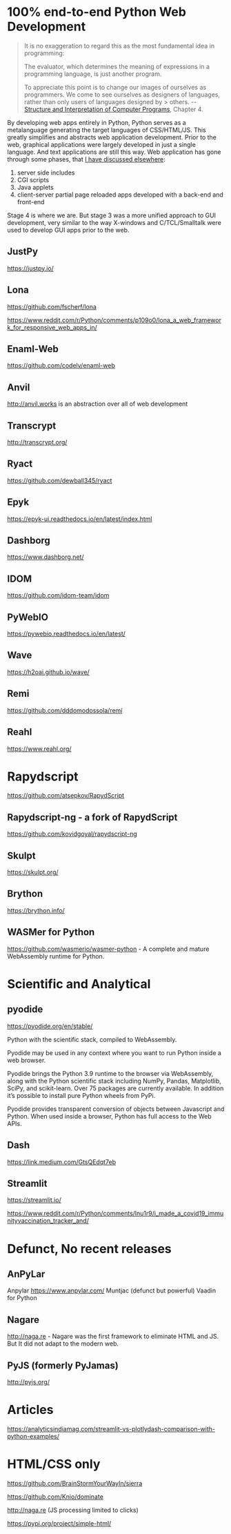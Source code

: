 # 100% end-to-end Python Web Development


> It is no exaggeration to regard this as the most fundamental idea in programming:
> 
>    The evaluator, which determines the meaning of expressions in a programming language, is just another program.
>
> To appreciate this point is to change our images of ourselves as programmers. We come to see ourselves as designers of languages, rather than only users of languages designed by > others.
> -- [Structure and Interpretation of Computer Programs](https://mitpress.mit.edu/sites/default/files/sicp/full-text/book/book-Z-H-25.html#%_chap_4), Chapter 4.


By developing web apps entirely in Python, Python serves as a metalanguage generating the target languages of CSS/HTML/JS. This greatly simplifies and abstracts web application development. Prior to the web, graphical applications were largely developed in just a single language. And text applications are still this way. Web application has gone through some phases, that [I have discussed elsewhere](https://metacpan.org/pod/HTML::Seamstress#A-BRIEF-HISTORY-of-Dynamic-HTML-Generation-(Templating)):
1. server side includes
2. CGI scripts
3. Java applets
4. client-server partial page reloaded apps developed with a back-end and front-end

Stage 4 is where we are. But stage 3 was a more unified approach to GUI development, very similar to the way X-windows and C/TCL/Smalltalk were used to develop GUI apps prior to the web.





## JustPy
https://justpy.io/

## Lona

https://github.com/fscherf/lona

https://www.reddit.com/r/Python/comments/p109o0/lona_a_web_framework_for_responsive_web_apps_in/

## Enaml-Web

https://github.com/codelv/enaml-web


## Anvil

http://anvil.works is an abstraction over all of web development


## Transcrypt
http://transcrypt.org/

## Ryact
https://github.com/dewball345/ryact

## Epyk
https://epyk-ui.readthedocs.io/en/latest/index.html

## Dashborg 
https://www.dashborg.net/


## IDOM 
https://github.com/idom-team/idom

## PyWebIO
https://pywebio.readthedocs.io/en/latest/


## Wave 
https://h2oai.github.io/wave/

## Remi
https://github.com/dddomodossola/remi

## Reahl 
https://www.reahl.org/
 

# Rapydscript
https://github.com/atsepkov/RapydScript

## Rapydscript-ng - a fork of RapydScript
https://github.com/kovidgoyal/rapydscript-ng


## Skulpt
https://skulpt.org/

## Brython
https://brython.info/

##  WASMer for Python
https://github.com/wasmerio/wasmer-python - A complete and mature WebAssembly runtime for Python.


# Scientific and Analytical 

## pyodide 
https://pyodide.org/en/stable/

Python with the scientific stack, compiled to WebAssembly.

Pyodide may be used in any context where you want to run Python inside a web browser.

Pyodide brings the Python 3.9 runtime to the browser via WebAssembly, along with the Python scientific stack including NumPy, Pandas, Matplotlib, SciPy, and scikit-learn. Over 75 packages are currently available. In addition it’s possible to install pure Python wheels from PyPi.

Pyodide provides transparent conversion of objects between Javascript and Python. When used inside a browser, Python has full access to the Web APIs.


## Dash  
https://link.medium.com/GtsQEdqt7eb

## Streamlit 
https://streamlit.io/


https://www.reddit.com/r/Python/comments/lnu1r9/i_made_a_covid19_immunityvaccination_tracker_and/



# Defunct, No recent releases

## AnPyLar
Anpylar https://www.anpylar.com/
Muntjac (defunct but powerful) Vaadin for Python

## Nagare

http://naga.re - Nagare was the first framework to eliminate HTML and JS. But It did not adapt to the modern web.

## PyJS (formerly PyJamas)
http://pyjs.org/

# Articles 

https://analyticsindiamag.com/streamlit-vs-plotlydash-comparison-with-python-examples/

# HTML/CSS only

https://github.com/BrainStormYourWayIn/sierra

https://github.com/Knio/dominate

http://naga.re (JS processing limited to clicks) 

https://pypi.org/project/simple-html/
 
